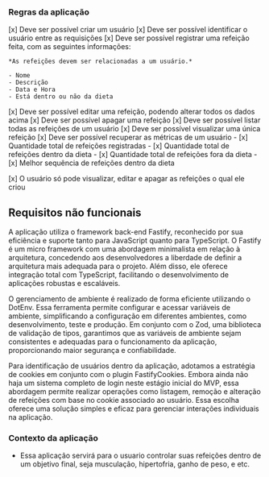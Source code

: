 ### Regras da aplicação

[x] Deve ser possível criar um usuário
[x] Deve ser possível identificar o usuário entre as requisições
[x] Deve ser possível registrar uma refeição feita, com as seguintes informações:
    
    *As refeições devem ser relacionadas a um usuário.*
    
    - Nome
    - Descrição
    - Data e Hora
    - Está dentro ou não da dieta

[x] Deve ser possível editar uma refeição, podendo alterar todos os dados acima
[x] Deve ser possível apagar uma refeição
[x] Deve ser possível listar todas as refeições de um usuário
[x] Deve ser possível visualizar uma única refeição
[x] Deve ser possível recuperar as métricas de um usuário
    - [x] Quantidade total de refeições registradas
    - [x] Quantidade total de refeições dentro da dieta
    - [x] Quantidade total de refeições fora da dieta
    - [x] Melhor sequência de refeições dentro da dieta
    
[x] O usuário só pode visualizar, editar e apagar as refeições o qual ele criou

## Requisitos não funcionais
A aplicação utiliza o framework back-end Fastify, reconhecido por sua eficiência e suporte tanto para JavaScript quanto para TypeScript. O Fastify é um micro framework com uma abordagem minimalista em relação à arquitetura, concedendo aos desenvolvedores a liberdade de definir a arquitetura mais adequada para o projeto. Além disso, ele oferece integração total com TypeScript, facilitando o desenvolvimento de aplicações robustas e escaláveis.

O gerenciamento de ambiente é realizado de forma eficiente utilizando o DotEnv. Essa ferramenta permite configurar e acessar variáveis de ambiente, simplificando a configuração em diferentes ambientes, como desenvolvimento, teste e produção. Em conjunto com o Zod, uma biblioteca de validação de tipos, garantimos que as variáveis de ambiente sejam consistentes e adequadas para o funcionamento da aplicação, proporcionando maior segurança e confiabilidade.

Para identificação de usuários dentro da aplicação, adotamos a estratégia de cookies em conjunto com o plugin FastifyCookies. Embora ainda não haja um sistema completo de login neste estágio inicial do MVP, essa abordagem permite realizar operações como listagem, remoção e alteração de refeições com base no cookie associado ao usuário. Essa escolha oferece uma solução simples e eficaz para gerenciar interações individuais na aplicação.

### Contexto da aplicação

 - Essa aplicação servirá para o usuario controlar suas refeições dentro de um objetivo final, seja musculação, hipertofria, ganho de peso, e etc.